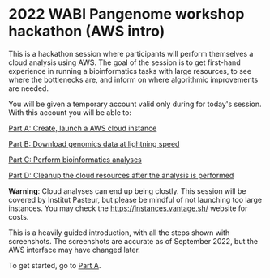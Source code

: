 # 2022 WABI Pangenome workshop hackathon (AWS intro)

This is a hackathon session where participants will perform themselves a cloud analysis using AWS. The goal of the session is to get first-hand experience in running a bioinformatics tasks with large resources, to see where the bottlenecks are, and inform on where algorithmic improvements are needed.

You will be given a temporary account valid only during for today's session. With this account you will be able to:

[Part A: Create, launch a AWS cloud instance](https://github.com/rchikhi/2022-pangenome-aws/blob/main/PartA.md)

[Part B: Download genomics data at lightning speed](https://github.com/rchikhi/2022-pangenome-aws/blob/main/PartB.md)

[Part C: Perform bioinformatics analyses](https://github.com/rchikhi/2022-pangenome-aws/blob/main/PartC.md)

[Part D: Cleanup the cloud resources after the analysis is performed](https://github.com/rchikhi/2022-pangenome-aws/blob/main/PartD.md)

**Warning**: Cloud analyses can end up being clostly. This session will be covered by Institut Pasteur, but please be mindful of not launching too large instances. You may check the https://instances.vantage.sh/ website for costs. 

This is a heavily guided introduction, with all the steps shown with screenshots. The screenshots are accurate as of September 2022, but the AWS interface may have changed later.

To get started, go to [Part A](https://github.com/rchikhi/2022-pangenome-aws/blob/main/PartA.md).

